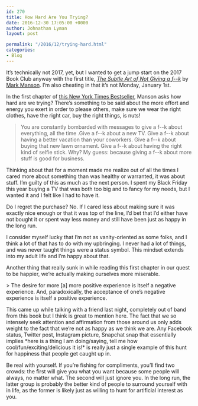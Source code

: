 ```yaml
---
id: 270
title: How Hard Are You Trying?
date: 2016-12-30 17:05:00 +0000
author: Johnathan Lyman
layout: post

permalink: "/2016/12/trying-hard.html"
categories:
- Blog
---
```

It’s technically not 2017, yet, but I wanted to get a jump start on the 2017 Book Club anyway with the first title, [_The Subtle Art of Not Giving a f--k_](http://amzn.to/2ixWhYP) by [Mark Manson](http://amzn.to/2ixWhYP). I’m also cheating in that it’s not Monday, January 1st.

In the first chapter of [this New York Times Bestseller](http://amzn.to/2ixWhYP), Manson asks how hard are we trying? There’s something to be said about the more effort and energy you exert in order to please others, make sure we wear the right clothes, have the right car, buy the right things, is nuts!

> You are constantly bombarded with messages to give a f--k about everything, all the time .Give a f--k about a new TV. Give a f--k about having a better vacation than your coworkers. Give a f--k about buying that new lawn ornament. Give a f--k about having the right kind of selfie stick. Why? My guess: because giving a f--k about more stuff is good for business.

Thinking about that for a moment made me realize out of all the times I cared more about something than was healthy or warranted, it was about stuff. I’m guilty of this as much as the next person. I spent my Black Friday this year buying a TV that was both too big and to fancy for my needs, but I wanted it and I felt like I had to have it.

Do I regret the purchase? No. If I cared less about making sure it was exactly nice enough or that it was top of the line, I’d bet that I’d either have not bought it or spent way less money and still have been just as happy in the long run.

I consider myself lucky that I’m not as vanity-oriented as some folks, and I think a lot of that has to do with my upbringing. I never had a lot of things, and was never taught things were a status symbol. This mindset extends into my adult life and I’m happy about that.

Another thing that really sunk in while reading this first chapter in our quest to be happier, we’re actually making ourselves more miserable.

\> The desire for more \[a\] more positive experience is itself a negative experience. And, paradoxically, the acceptance of one’s negative experience is itself a positive experience.

This came up while talking with a friend last night, completely out of band from this book but I think is great to mention here. The fact that we so intensely seek attention and affirmation from those around us only adds weight to the fact that we’re not as happy as we think we are. Any Facebook status, Twitter post, Instagram picture, Snapchat snap that essentially implies \*here is a thing I am doing/saying, tell me how cool/fun/exciting/delicious it is!\* is really just a single example of this hunt for happiness that people get caught up in.

Be real with yourself. If you’re fishing for compliments, you’ll find two crowds: the first will give you what you want because some people will always, no matter what. The second will just ignore you. In the long run, the latter group is probably the better kind of people to surround yourself with in life, as the former is likely just as willing to hunt for artificial interest as you.